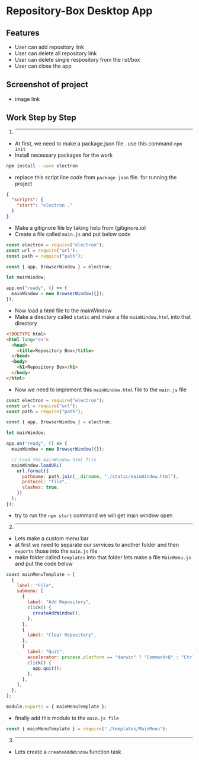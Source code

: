 # Repository-Box Desktop App

## Features

- User can add repository link
- User can delete all repository link
- User can delete single respository from the list/box
- User can close the app

## Screenshot of project

- image link

## Work Step by Step

1. ***

- At first, we need to make a package.json file . use this command `npm init`
- Install necessary packages for the work

```bash
npm install --save electron

```

- replace this script line code from `package.json` file. for running the project

```json
{
  "scripts": {
    "start": "electron ."
  }
}
```

- Make a gitignore file by taking help from (gitignore.io)
- Create a file called `main.js` and put below code

```js
const electron = require("electron");
const url = require("url");
const path = require("path");

const { app, BrowserWindow } = electron;

let mainWindow;

app.on("ready", () => {
  mainWindow = new BrowserWindow({});
});
```

- Now load a html file to the mainWindow
- Make a directory called `static` and make a file `mainWindow.html` into that directory

```html
<!DOCTYPE html>
<html lang="en">
  <head>
    <title>Repository Box</title>
  </head>
  <body>
    <h1>Repository Box</h1>
  </body>
</html>
```

- Now we need to implement this `mainWindow.html` file to the `main.js` file

```js
const electron = require("electron");
const url = require("url");
const path = require("path");

const { app, BrowserWindow } = electron;

let mainWindow;

app.on("ready", () => {
  mainWindow = new BrowserWindow({});

  // Load the mainWindow.html file
  mainWindow.loadURL(
    url.format({
      pathname: path.join(__dirname, "./static/mainWindow.html"),
      protocol: "file",
      slashes: true,
    })
  );
});
```

- try to run the `npm start` command we will get main window open

2. ***

- Lets make a custom menu bar
- at first we need to separate our services to another folder and then `exports` those into the `main.js` file
- make folder called `templates` into that folder lets make a file `MainMenu.js` and put the code below

```js
const mainMenuTemplate = [
  {
    label: "File",
    submenu: [
      {
        label: "Add Repository",
        click() {
          createAddWindow();
        },
      },
      {
        label: "Clear Repository",
      },
      {
        label: "Quit",
        accelerator: process.platform == "darwin" ? "Command+Q" : "Ctrl+Q",
        click() {
          app.quit();
        },
      },
    ],
  },
];

module.exports = { mainMenuTemplate };
```

- finally add this module to the `main.js file`

```js
const { mainMenuTemplate } = require("./templates/MainMenu");
```

3. ***

- Lets create a `createAddWindow` function task
